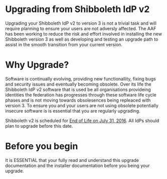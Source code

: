 # Upgrading from Shibboleth IdP v2 #

Upgrading your Shibboleth IdP v2 to version 3 is not a trivial task and will require planning to ensure your users are not adversly affected. The AAF has been working to reduce the risk and effort involved in installing the new  Shibboleth version 3 as well as developing and testing an upgrade path to assist in the smooth transition from your current version. 

# Why Upgrade? #

Software is continually evolving, providing new functionallity, fixing bugs and security issues and eventually becoming obsolete. Over its life the Shibboleth IdP v2 software that is used be all organisations provideing identities the federation has progresses through these software life cycle phases and is not moving towards obsolesences being repleaced with version 3. To ensure you and your users are not using obsolete potentially insecure software is is essential that you are regularly upgrading.

Shibboleth v2 is scheduled for [End of Life on July 31, 2016](http://http://shibboleth.net/pipermail/announce/2015-May/000112.html "Shibboleth IdP V2 End-of-Llife dates"). All IdPs should plan to upgrade before this date.

# Before you begin #

It is ESSENTIAL that your fully read and understand this upgrade documentation and the installer documentation before you being your upgrade.




 